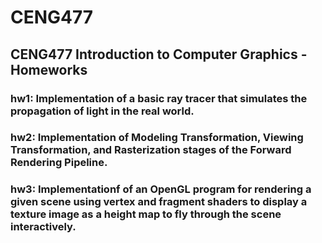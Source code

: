 # CENG477

## CENG477 Introduction to Computer Graphics - Homeworks

### hw1: Implementation of a basic ray tracer that simulates the propagation of light in the real world.

### hw2: Implementation of Modeling Transformation, Viewing Transformation, and Rasterization stages of the Forward Rendering Pipeline.

### hw3: Implementationf of an OpenGL program for rendering a given scene using vertex and fragment shaders to display a texture image as a height map to fly through the scene interactively.